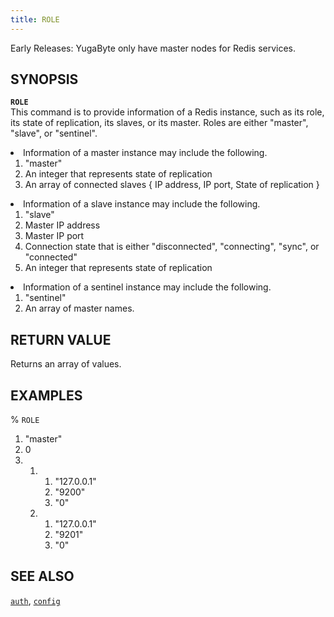 ```yaml
---
title: ROLE
---
```

Early Releases: YugaByte only have master nodes for Redis services.

## SYNOPSIS
<code><b>ROLE</b></code><br>
This command is to provide information of a Redis instance, such as its role, its state of replication, its slaves, or its master. Roles are either "master", "slave", or "sentinel".
<li>Information of a master instance may include the following.
  <ol>
  <li>"master"</li>
  <li>An integer that represents state of replication</li>
  <li>An array of connected slaves { IP address, IP port, State of replication }</li>
  </ol>
</li>

<li>Information of a slave instance may include the following.
  <ol>
  <li>"slave"</li>
  <li>Master IP address</li>
  <li>Master IP port</li>
  <li>Connection state that is either "disconnected", "connecting", "sync", or "connected"</li>
  <li>An integer that represents state of replication</li>
  </ol>
</li>

<li>Information of a sentinel instance may include the following.
  <ol>
  <li>"sentinel"</li>
  <li>An array of master names.</li>
  </ol>
</li>

## RETURN VALUE
Returns an array of values.

## EXAMPLES
% <code>ROLE</code><br>
1) "master"<br>
2) 0<br>
3) 1) 1) "127.0.0.1"<br>
      2) "9200"<br>
      3) "0"<br>
   2) 1) "127.0.0.1"<br>
      2) "9201"<br>
      3) "0"<br>

## SEE ALSO
[`auth`](../auth/), [`config`](../config/)

